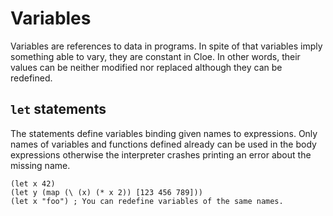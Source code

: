 # Variables

Variables are references to data in programs.
In spite of that variables imply something able to vary, they are constant in
Cloe.
In other words, their values can be neither modified nor replaced although they
can be redefined.

## `let` statements

The statements define variables binding given names to expressions.
Only names of variables and functions defined already can be used in the body
expressions otherwise the interpreter crashes printing an error about the
missing name.

```cloe
(let x 42)
(let y (map (\ (x) (* x 2)) [123 456 789]))
(let x "foo") ; You can redefine variables of the same names.
```
